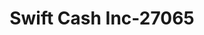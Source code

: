 ---
f_zip-code: 42539
f_state-code: KY
title: Swift Cash Inc-27065
f_phone: 606-787-0844
f_city-only: Liberty
f_address: 393 N Wallace Wilkinson Blvd Liberty
f_location-unique-id: '27065'
slug: swift-cash-inc-27065
updated-on: '2024-05-30T13:46:58.046Z'
created-on: '2024-05-30T13:36:59.803Z'
published-on: '2024-05-30T13:54:32.469Z'
f_city-state: cms/city/liberty-ky.md
f_company: cms/company/swift-cash-inc.md
f_state: cms/state/kentucky.md
layout: '[payday-loan].html'
tags: payday-loan
---